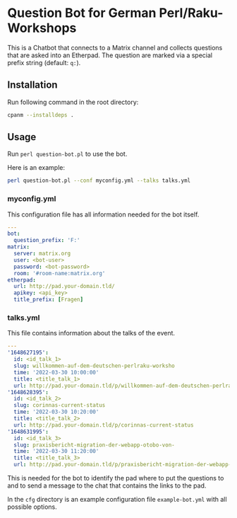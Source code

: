 # Question Bot for German Perl/Raku-Workshops

This is a Chatbot that connects to a Matrix channel and collects questions that are asked into an Etherpad. The question are marked via a special prefix string (default: `q:`).

## Installation

Run following command in the root directory:

```bash
cpanm --installdeps .
```

## Usage
Run `perl question-bot.pl` to use the bot.

Here is an example:

```bash
perl question-bot.pl --conf myconfig.yml --talks talks.yml
```

### myconfig.yml

This configuration file has all information needed for the bot itself.

```yaml
---
bot:
  question_prefix: 'F:'
matrix:
  server: matrix.org
  user: <bot-user>
  password: <bot-password>
  room: '#room-name:matrix.org'
etherpad:
  url: http://pad.your-domain.tld/
  apikey: <api_key>
  title_prefix: [Fragen]
```

### talks.yml

This file contains information about the talks of the event.

```yaml
---
'1648627195':
  id: <id_talk_1>
  slug: willkommen-auf-dem-deutschen-perlraku-worksho
  time: '2022-03-30 10:00:00'
  title: <title_talk_1>
  url: http://pad.your-domain.tld/p/willkommen-auf-dem-deutschen-perlraku-worksho
'1648628395':
  id: <id_talk_2>
  slug: corinnas-current-status
  time: '2022-03-30 10:20:00'
  title: <title_talk_2>
  url: http://pad.your-domain.tld/p/corinnas-current-status
'1648631995':
  id: <id_talk_3>
  slug: praxisbericht-migration-der-webapp-otobo-von-
  time: '2022-03-30 11:20:00'
  title: <title_talk_3>
  url: http://pad.your-domain.tld/p/praxisbericht-migration-der-webapp-otobo-von-
```

This is needed for the bot to identify the pad where to put the questions to and to send a
message to the chat that contains the links to the pad.

In the `cfg` directory is an example configuration file `example-bot.yml` with all possible options.
